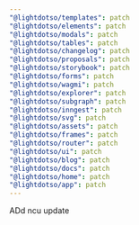 ```yaml
---
"@lightdotso/templates": patch
"@lightdotso/elements": patch
"@lightdotso/modals": patch
"@lightdotso/tables": patch
"@lightdotso/changelog": patch
"@lightdotso/proposals": patch
"@lightdotso/storybook": patch
"@lightdotso/forms": patch
"@lightdotso/wagmi": patch
"@lightdotso/explorer": patch
"@lightdotso/subgraph": patch
"@lightdotso/inngest": patch
"@lightdotso/svg": patch
"@lightdotso/assets": patch
"@lightdotso/frames": patch
"@lightdotso/router": patch
"@lightdotso/ui": patch
"@lightdotso/blog": patch
"@lightdotso/docs": patch
"@lightdotso/home": patch
"@lightdotso/app": patch
---
```


ADd ncu update
